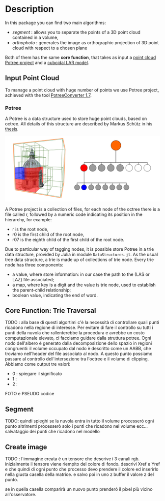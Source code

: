 # Description
In this package you can find two main algorithms:
 - *segment* : allows you to separate the points of a 3D point cloud contained in a volume,
 - *orthophoto* : generates the image as orthographic projection of 3D point cloud with respect to a chosen plane

Both of them has the same **core function**, that takes as input a [point cloud Potree project](https://github.com/potree/potree) and a [cuboidal LAR model](https://github.com/cvdlab/LinearAlgebraicRepresentation.jl).

## Input Point Cloud
To manage a point cloud with huge number of points we use Potree project, achieved with the tool [PotreeConverter 1.7](https://github.com/potree/PotreeConverter/tree/master).

### Potree
A Potree is a data structure used to store huge point clouds, based on octree. All details of this structure are described by Markus Schütz in his [thesis](https://www.cg.tuwien.ac.at/research/publications/2016/SCHUETZ-2016-POT/SCHUETZ-2016-POT-thesis.pdf).

![potree](./images/Octree.jpg)

A Potree project is a collection of files, for each node of the octree there is a file called r, followed by a numeric code indicating its position in the hierarchy, for example:
 - r is the root node,
 - r0 is the first child of the root node,
 - r07 is the eighth child of the first child of the root node.

Due to particular way of tagging nodes, it is possible store Potree in a trie data structure, provided by Julia in module `DataStructures.jl`. As the usual tree data structure, a trie is made up of collections of trie node. Every trie node has three components:
- a value, where store information: in our case the path to the (LAS or LAZ) file associated;
- a map, where key is a digit and the value is trie node, used to establish the parent-child relationship;
- boolean value, indicating the end of word.

## Core Function: Trie Traversal
TODO : alla base di questi algortimi c'è la necessità di controllare quali punti ricadono nella regione di interesse. Per evitare di fare il controllo su tutti i punti della nuvola che rallenterebbe la procedura e avrebbe un costo computazionale elevato, ci facciamo guidare dalla struttura potree.
Ogni nodo dell'albero è generato dalla decomposizione dello spazio in regioni congruenti: il volume occupato dal nodo è descritto come un AABB, che troviamo nell'header del file associato al nodo.
A questo punto possiamo passare al controllo dell'intersezione tra l'octree e il volume di clipping.
Abbiamo come output tre valori:
 - 0 :  spiegare il significato
 - 1 :
 - 2 :  


FOTO e PSEUDO codice
## Segment
TODO:
quindi spieghi se la nuvola entra in tutto il volume processerò ogni punto altrimenti processerò solo i punti che ricadono nel volume ecc...
 salvataggio dei punti che ricadono nel modello

## Create image
TODO : l'immagine creata è un tensore che descrive i 3 canali rgb. inizialmente il tensore viene riempito del colore di fondo. descrivi Xref e Yref e che quindi di ogni punto che processo devo prendere il colore ed inserirlo nella giusta casella della matrice. e salvo poi in uno z buffer il valore z del punto.

se in quella casella comparirà un nuovo punto prenderò il pixel più vicino all'osservatore.
